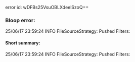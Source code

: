 error id: wDFBs25VsuOBLXdeelSzoQ==
### Bloop error:

25/06/17 23:59:24 INFO FileSourceStrategy: Pushed Filters:
#### Short summary: 

25/06/17 23:59:24 INFO FileSourceStrategy: Pushed Filters: